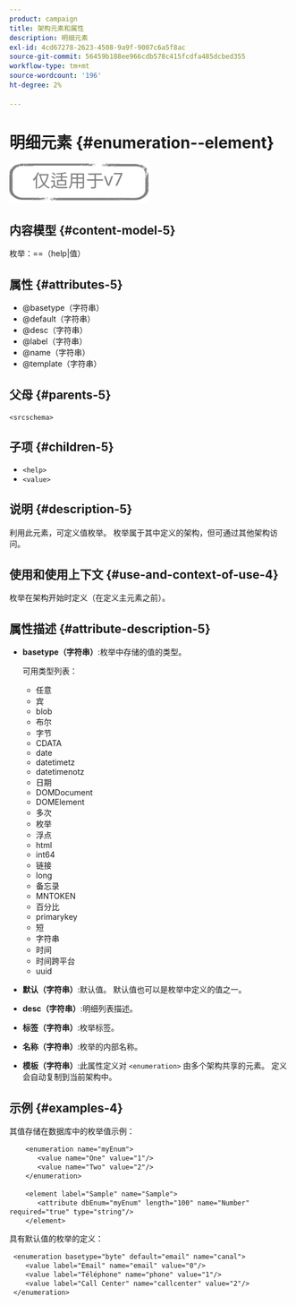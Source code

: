 ```yaml
---
product: campaign
title: 架构元素和属性
description: 明细元素
exl-id: 4cd67278-2623-4508-9a9f-9007c6a5f8ac
source-git-commit: 56459b188ee966cdb578c415fcdfa485dcbed355
workflow-type: tm+mt
source-wordcount: '196'
ht-degree: 2%

---
```


# 明细元素 {#enumeration--element}

![](../../../assets/v7-only.svg)

## 内容模型 {#content-model-5}

枚举：==（help|值）

## 属性 {#attributes-5}

* @basetype（字符串）
* @default（字符串）
* @desc（字符串）
* @label（字符串）
* @name（字符串）
* @template（字符串）

## 父母 {#parents-5}

`<srcschema>`

## 子项 {#children-5}

* `<help>`
* `<value>`

## 说明 {#description-5}

利用此元素，可定义值枚举。 枚举属于其中定义的架构，但可通过其他架构访问。

## 使用和使用上下文 {#use-and-context-of-use-4}

枚举在架构开始时定义（在定义主元素之前）。

## 属性描述 {#attribute-description-5}

* **basetype（字符串）**:枚举中存储的值的类型。

   可用类型列表：

   * 任意
   * 宾
   * blob
   * 布尔
   * 字节
   * CDATA
   * date
   * datetimetz
   * datetimenotz
   * 日期
   * DOMDocument
   * DOMElement
   * 多次
   * 枚举
   * 浮点
   * html
   * int64
   * 链接
   * long
   * 备忘录
   * MNTOKEN
   * 百分比
   * primarykey
   * 短
   * 字符串
   * 时间
   * 时间跨平台
   * uuid

* **默认（字符串）**:默认值。 默认值也可以是枚举中定义的值之一。
* **desc（字符串）**:明细列表描述。
* **标签（字符串）**:枚举标签。
* **名称（字符串）**:枚举的内部名称。
* **模板（字符串）**:此属性定义对 `<enumeration>` 由多个架构共享的元素。 定义会自动复制到当前架构中。

## 示例 {#examples-4}

其值存储在数据库中的枚举值示例：

```
    <enumeration name="myEnum">
       <value name="One" value="1"/>
       <value name="Two" value="2"/>
    </enumeration>

    <element label="Sample" name="Sample">
       <attribute dbEnum="myEnum" length="100" name="Number" required="true" type="string"/>
    </element>
```

具有默认值的枚举的定义：

```
 <enumeration basetype="byte" default="email" name="canal">
    <value label="Email" name="email" value="0"/> 
    <value label="Téléphone" name="phone" value="1"/>
    <value label="Call Center" name="callcenter" value="2"/>
 </enumeration>
```
